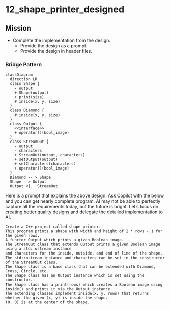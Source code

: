 # 12_shape_printer_designed

## Mission
* Complete the implementation from the design.
  - Provide the design as a prompt.
  - Provide the design in header files.

### Bridge Pattern
```mermaid
classDiagram
  direction LR
  class Shape {
    - output
    + Shape(output)
    + print(size)
    # inside(x, y, size)
  }
  class Diamond {
    # inside(x, y, size)
  }
  class Output {
    <<interface>>
    + operator()(bool_image)
  }
  class StreamOut {
    - output
    - characters
    + StreamOut(output, characters)
    + setOutput(output)
    + setCharacters(characters)
    + operator()(bool_image)
  }
  Diamond --|> Shape
  Shape --> Output
  Output <|.. StreamOut
```
Here is a prompt that explains the above design. Ask Copilot with the below and you can get nearly complete program.
AI may not be able to perfectly capture all the requirements today, but the future is bright.
Let’s focus on creating better quality designs and delegate the detailed implementation to AI.
```
Create a C++ project called shape-printer.
This program prints a shape with width and height of 2 * rows - 1 for the given rows.
A functor Output which prints a given Boolean image.
The StreamOut class that extends Output prints a given Boolean image using a std::ostream instance
and characters for the inside, outside, and end of line of the shape.
The std::ostream instance and characters can be set in the constructor of the StreamOut class.
The Shape class is a base class that can be extended with Diamond, Cross, Circle, etc.
The Shape class has an Output instance which is set using the constructor.
The Shape class has a print(rows) which creates a Boolean image using inside() and prints it via the Output instance.
The extending classes implement inside(x, y, rows) that returns whether the given (x, y) is inside the shape.
(0, 0) is at the center of the shape.
```
